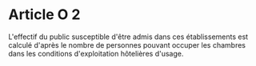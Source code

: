 # Article O 2

L'effectif du public susceptible d'être admis dans ces établissements est calculé d'après le nombre de personnes pouvant occuper les chambres dans les conditions d'exploitation hôtelières d'usage.
